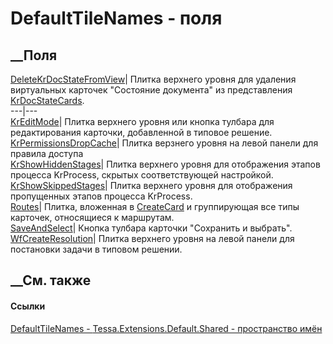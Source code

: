 # DefaultTileNames - поля
##  __Поля
[DeleteKrDocStateFromView](F_Tessa_Extensions_Default_Shared_DefaultTileNames_DeleteKrDocStateFromView.htm)|
Плитка верхнего уровня для удаления виртуальных карточек "Состояние документа"
из представления
[KrDocStateCards](F_Tessa_Extensions_Default_Shared_DefaultViewAliases_KrDocStateCards.htm).  
---|---  
[KrEditMode](F_Tessa_Extensions_Default_Shared_DefaultTileNames_KrEditMode.htm)|
Плитка верхнего уровня или кнопка тулбара для редактирования карточки,
добавленной в типовое решение.  
[KrPermissionsDropCache](F_Tessa_Extensions_Default_Shared_DefaultTileNames_KrPermissionsDropCache.htm)|
Плитка верзнего уровня на левой панели для правила доступа  
[KrShowHiddenStages](F_Tessa_Extensions_Default_Shared_DefaultTileNames_KrShowHiddenStages.htm)|
Плитка верхнего уровня для отображения этапов процесса KrProcess, скрытых
соответствующей настройкой.  
[KrShowSkippedStages](F_Tessa_Extensions_Default_Shared_DefaultTileNames_KrShowSkippedStages.htm)|
Плитка верхнего уровня для отображения пропущенных этапов процесса KrProcess.  
[Routes](F_Tessa_Extensions_Default_Shared_DefaultTileNames_Routes.htm)|
Плитка, вложенная в [CreateCard](F_Tessa_Platform_TileNames_CreateCard.htm) и
группирующая все типы карточек, относящиеся к маршрутам.  
[SaveAndSelect](F_Tessa_Extensions_Default_Shared_DefaultTileNames_SaveAndSelect.htm)|
Кнопка тулбара карточки "Сохранить и выбрать".  
[WfCreateResolution](F_Tessa_Extensions_Default_Shared_DefaultTileNames_WfCreateResolution.htm)|
Плитка верхнего уровня на левой панели для постановки задачи в типовом
решении.  
## __См. также
#### Ссылки
[DefaultTileNames - ](T_Tessa_Extensions_Default_Shared_DefaultTileNames.htm)
[Tessa.Extensions.Default.Shared - пространство
имён](N_Tessa_Extensions_Default_Shared.htm)
